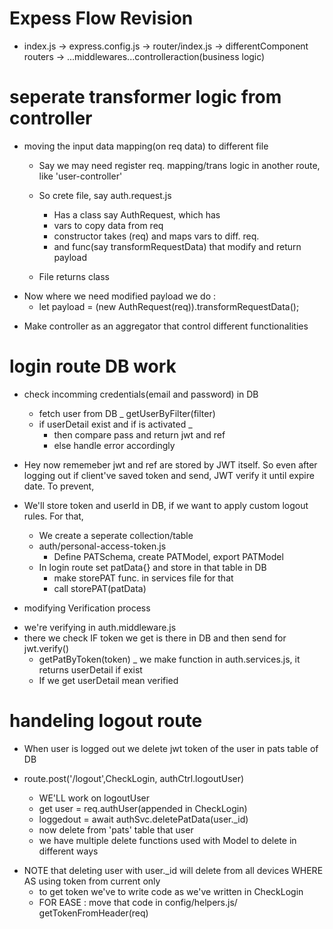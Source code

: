# Expess Flow Revision 
- index.js -> express.config.js -> router/index.js -> differentComponent routers -> ...middlewares...controlleraction(business logic)

# seperate transformer logic from controller
* moving the input data mapping(on req data) to different file
    - Say we may need register req. mapping/trans logic in another route, like 'user-controller'

    - So crete file, say auth.request.js 
        - Has a class say AuthRequest, which has
        - vars to copy data from req
        - constructor takes (req) and maps vars to  diff. req.<data>
        - and func(say transformRequestData) that modify and return payload
    - File returns class 

- Now where we need modified payload we do :
    - let payload = (new AuthRequest(req)).transformRequestData();

* Make controller as an aggregator that control different functionalities 


# login route DB work
- check incomming credentials(email and password) in DB
    - fetch user from DB _ getUserByFilter(filter) 
    - if userDetail exist and if is activated  _ 
        - then compare pass and return jwt and ref
        - else handle error accordingly

- Hey now rememeber jwt and ref are stored by JWT itself.
 So even after logging out if client've saved token and send, JWT verify it until expire date. To prevent,
- We'll store token and userId in DB, if we want to apply custom logout rules. For that,
    - We create a seperate collection/table
    - auth/personal-access-token.js 
        - Define PATSchema, create PATModel, export PATModel
    - In login route set patData{} and store in that table in DB 
        - make storePAT func. in services file for that 
        - call storePAT(patData)

* modifying Verification process
- we're verifying in auth.middleware.js 
- there we check IF token we get is there in DB and then send for jwt.verify()
    - getPatByToken(token) _ we make function in auth.services.js, it returns userDetail if exist
    - If we get userDetail mean verified 


# handeling logout route
- When user is logged out we delete jwt token of the user in pats table of DB

- route.post('/logout',CheckLogin, authCtrl.logoutUser)
    - WE'LL work on logoutUser
    - get user = req.authUser(appended in CheckLogin)
    - loggedout = await authSvc.deletePatData(user._id)
    - now delete from 'pats' table that user

    * we have multiple delete functions used with Model to delete in different ways

* NOTE that deleting user with user._id will delete from all devices WHERE AS using token from current only
    - to get token we've to write code as we've written in CheckLogin 
    - FOR EASE : move that code in config/helpers.js/ getTokenFromHeader(req) 
    
    

